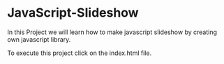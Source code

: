 # JavaScript-Slideshow
In this Project we will learn how to make javascript slideshow by creating own javascript library.

To execute this project click on the index.html file. 

